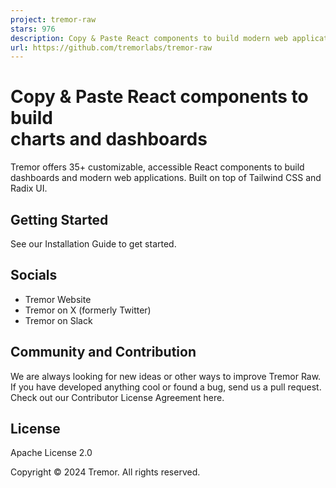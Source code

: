 ```yaml
---
project: tremor-raw
stars: 976
description: Copy & Paste React components to build modern web applications. 
url: https://github.com/tremorlabs/tremor-raw
---
```


  
  

  

  
  

Copy & Paste React components to build  
charts and dashboards
==============================================================

Tremor offers 35+ customizable, accessible React components to build dashboards and modern web applications. Built on top of Tailwind CSS and Radix UI.

  

  

Getting Started
---------------

See our Installation Guide to get started.

Socials
-------

-   Tremor Website
-   Tremor on X (formerly Twitter)
-   Tremor on Slack

Community and Contribution
--------------------------

We are always looking for new ideas or other ways to improve Tremor Raw. If you have developed anything cool or found a bug, send us a pull request. Check out our Contributor License Agreement here.

License
-------

Apache License 2.0

Copyright © 2024 Tremor. All rights reserved.
